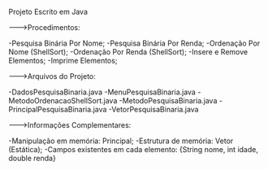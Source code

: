 Projeto Escrito em Java

--->Procedimentos:

-Pesquisa Binária Por Nome;
-Pesquisa Binária Por Renda;
-Ordenação Por Nome (ShellSort);
-Ordenação Por Renda (ShellSort);
-Insere e Remove Elementos;
-Imprime Elementos;

--->Arquivos do Projeto:

-DadosPesquisaBinaria.java
-MenuPesquisaBinaria.java
-MetodoOrdenacaoShellSort.java
-MetodoPesquisaBinaria.java
-PrincipalPesquisaBinaria.java
-VetorPesquisaBinaria.java

--->Informações Complementares:

-Manipulação em memória: Principal;
-Estrutura de memória: Vetor (Estática);
-Campos existentes em cada elemento: {String nome, int idade, double renda}